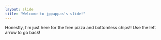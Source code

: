 ```yaml
---
layout: slide
title: "Welcome to jppappas's slide!"
---
```

Honestly, I'm just here for the free pizza and bottomless chips!!
Use the left arrow to go back!